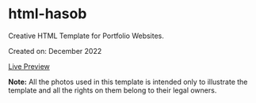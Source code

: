 # html-hasob
Creative HTML Template for Portfolio Websites.

Created on: December 2022

[Live Preview](https://hasob.webrouk.com/)

**Note:** All the photos used in this template is intended only to illustrate the template and all the rights on them belong to their legal owners.
